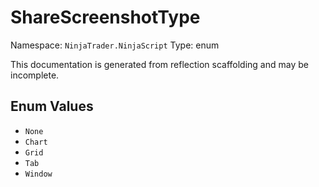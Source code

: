 # ShareScreenshotType

Namespace: `NinjaTrader.NinjaScript`
Type: enum

This documentation is generated from reflection scaffolding and may be incomplete.

## Enum Values
- `None`
- `Chart`
- `Grid`
- `Tab`
- `Window`
